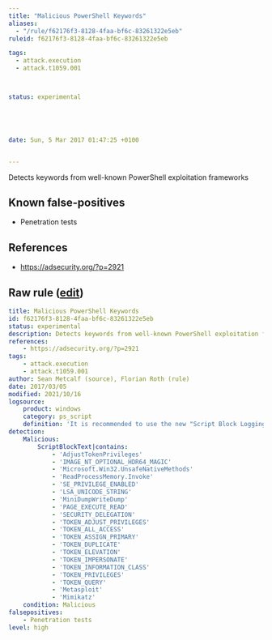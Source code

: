 ```yaml
---
title: "Malicious PowerShell Keywords"
aliases:
  - "/rule/f62176f3-8128-4faa-bf6c-83261322e5eb"
ruleid: f62176f3-8128-4faa-bf6c-83261322e5eb

tags:
  - attack.execution
  - attack.t1059.001



status: experimental





date: Sun, 5 Mar 2017 01:47:25 +0100


---
```


Detects keywords from well-known PowerShell exploitation frameworks

<!--more-->


## Known false-positives

* Penetration tests



## References

* https://adsecurity.org/?p=2921


## Raw rule ([edit](https://github.com/SigmaHQ/sigma/edit/master/rules/windows/powershell/powershell_script/posh_ps_malicious_keywords.yml))
```yaml
title: Malicious PowerShell Keywords
id: f62176f3-8128-4faa-bf6c-83261322e5eb
status: experimental
description: Detects keywords from well-known PowerShell exploitation frameworks
references:
    - https://adsecurity.org/?p=2921
tags:
    - attack.execution
    - attack.t1059.001
author: Sean Metcalf (source), Florian Roth (rule)
date: 2017/03/05
modified: 2021/10/16
logsource:
    product: windows
    category: ps_script
    definition: 'It is recommended to use the new "Script Block Logging" of PowerShell v5 https://adsecurity.org/?p=2277'
detection:
    Malicious:
        ScriptBlockText|contains:
            - 'AdjustTokenPrivileges'
            - 'IMAGE_NT_OPTIONAL_HDR64_MAGIC'
            - 'Microsoft.Win32.UnsafeNativeMethods'
            - 'ReadProcessMemory.Invoke'
            - 'SE_PRIVILEGE_ENABLED'
            - 'LSA_UNICODE_STRING'
            - 'MiniDumpWriteDump'
            - 'PAGE_EXECUTE_READ'
            - 'SECURITY_DELEGATION'
            - 'TOKEN_ADJUST_PRIVILEGES'
            - 'TOKEN_ALL_ACCESS'
            - 'TOKEN_ASSIGN_PRIMARY'
            - 'TOKEN_DUPLICATE'
            - 'TOKEN_ELEVATION'
            - 'TOKEN_IMPERSONATE'
            - 'TOKEN_INFORMATION_CLASS'
            - 'TOKEN_PRIVILEGES'
            - 'TOKEN_QUERY'
            - 'Metasploit'
            - 'Mimikatz'
    condition: Malicious
falsepositives:
    - Penetration tests
level: high

```
